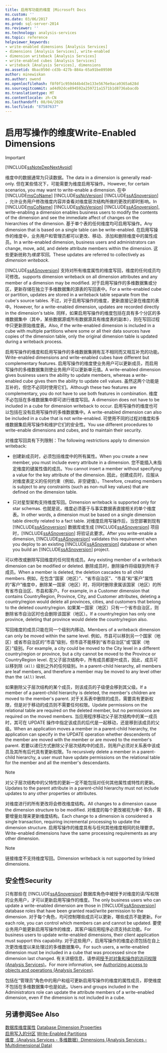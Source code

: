 ```yaml
---
title: 启用写功能的维度 |Microsoft Docs
ms.custom: ''
ms.date: 03/06/2017
ms.prod: sql-server-2014
ms.reviewer: ''
ms.technology: analysis-services
ms.topic: reference
helpviewer_keywords:
- write-enabled dimensions [Analysis Services]
- dimensions [Analysis Services], write-enabled
- dimension writeback [Analysis Services]
- write-enabled cubes [Analysis Services]
- writeback [Analysis Services], dimensions
ms.assetid: 0bac050d-cd3b-427b-884a-65a91be89500
author: minewiskan
ms.author: owend
ms.openlocfilehash: f8f0f1c959d44b4d3e133e5676e9aca9365a628d
ms.sourcegitcommit: ad4d92dce894592a259721a1571b1d8736abacdb
ms.translationtype: MT
ms.contentlocale: zh-CN
ms.lasthandoff: 08/04/2020
ms.locfileid: "87587637"
---
```

# <a name="write-enabled-dimensions"></a><span data-ttu-id="6b252-102">启用写操作的维度</span><span class="sxs-lookup"><span data-stu-id="6b252-102">Write-Enabled Dimensions</span></span>
    
> [!IMPORTANT]  
>  [!INCLUDE[ssNoteDepNextAvoid](../../includes/ssnotedepnextavoid-md.md)]  
  
 <span data-ttu-id="6b252-103">维度中的数据通常为只读数据。</span><span class="sxs-lookup"><span data-stu-id="6b252-103">The data in a dimension is generally read-only.</span></span> <span data-ttu-id="6b252-104">但在某些情况下，可能需要为维度启用写操作。</span><span class="sxs-lookup"><span data-stu-id="6b252-104">However, for certain scenarios, you may want to write-enable a dimension.</span></span> <span data-ttu-id="6b252-105">在中 [!INCLUDE[msCoName](../../includes/msconame-md.md)] [!INCLUDE[ssNoVersion](../../includes/ssnoversion-md.md)] [!INCLUDE[ssASnoversion](../../includes/ssasnoversion-md.md)] ，允许业务用户修改维度内容并查看对维度层次结构所做的更改的即时影响。</span><span class="sxs-lookup"><span data-stu-id="6b252-105">In [!INCLUDE[msCoName](../../includes/msconame-md.md)] [!INCLUDE[ssNoVersion](../../includes/ssnoversion-md.md)] [!INCLUDE[ssASnoversion](../../includes/ssasnoversion-md.md)], write-enabling a dimension enables business users to modify the contents of the dimension and see the immediate affect of changes on the hierarchies of the dimension.</span></span> <span data-ttu-id="6b252-106">基于单个表的任何维度均可启用写操作。</span><span class="sxs-lookup"><span data-stu-id="6b252-106">Any dimension that is based on a single table can be write-enabled.</span></span> <span data-ttu-id="6b252-107">在启用写操作的维度中，业务用户和管理员都可以更改、移动、添加和删除维度中的属性成员。</span><span class="sxs-lookup"><span data-stu-id="6b252-107">In a write-enabled dimension, business users and administrators can change, move, add, and delete attribute members within the dimension.</span></span> <span data-ttu-id="6b252-108">这些更新统称为*维度写回*。</span><span class="sxs-lookup"><span data-stu-id="6b252-108">These updates are referred to collectively as *dimension writeback*.</span></span>  
  
 [!INCLUDE[ssASnoversion](../../includes/ssasnoversion-md.md)] <span data-ttu-id="6b252-109">支持对所有维度属性的维度写回，维度的任何成员均可修改。</span><span class="sxs-lookup"><span data-stu-id="6b252-109">supports dimension writeback on all dimension attributes and any member of a dimension may be modified.</span></span> <span data-ttu-id="6b252-110">对于启用写操作的多维数据集或分区，更新存储在独立于多维数据集的源表的写回表中。</span><span class="sxs-lookup"><span data-stu-id="6b252-110">For a write-enabled cube or partition, updates are stored in a writeback table separate from the cube's source tables.</span></span> <span data-ttu-id="6b252-111">不过，对于启用写操作的维度，更新直接记录在维度的表中。</span><span class="sxs-lookup"><span data-stu-id="6b252-111">However, for a write-enabled dimension, updates are recorded directly in the dimension's table.</span></span> <span data-ttu-id="6b252-112">同样，如果启用写操作的维度包括在具有多个分区的多维数据集中（其中，某些数据源或所有数据源具有维度表的副本），则在写回过程中只更新原始维度表。</span><span class="sxs-lookup"><span data-stu-id="6b252-112">Also, if the write-enabled dimension is included in a cube with multiple partitions where some or all their data sources have copies of the dimension table, only the original dimension table is updated during a writeback process.</span></span>  
  
 <span data-ttu-id="6b252-113">启用写操作的维度和启用写操作的多维数据集拥有互不相同而又相互补充的功能。</span><span class="sxs-lookup"><span data-stu-id="6b252-113">Write-enabled dimensions and write-enabled cubes have different but complementary features.</span></span> <span data-ttu-id="6b252-114">启用写操作的维度使业务用户可以更新成员，而启用写操作的多维数据集则使业务用户可以更新单元值。</span><span class="sxs-lookup"><span data-stu-id="6b252-114">A write-enabled dimension gives business users the ability to update members, whereas a write-enabled cube gives them the ability to update cell values.</span></span> <span data-ttu-id="6b252-115">虽然这两个功能是互补的，但您不必同时使用它们。</span><span class="sxs-lookup"><span data-stu-id="6b252-115">Although these two features are complementary, you do not have to use both features in combination.</span></span> <span data-ttu-id="6b252-116">维度不必包括在多维数据集中即可进行维度写回。</span><span class="sxs-lookup"><span data-stu-id="6b252-116">A dimension does not have to be included in a cube for dimension writeback to occur.</span></span> <span data-ttu-id="6b252-117">启用写操作的维度也可以包括在没有启用写操作的多维数据集中。</span><span class="sxs-lookup"><span data-stu-id="6b252-117">A write-enabled dimension can also be included in a cube that is not write-enabled.</span></span> <span data-ttu-id="6b252-118">可使用不同的过程对维度和多维数据集启用写操作和维护它们的安全性。</span><span class="sxs-lookup"><span data-stu-id="6b252-118">You use different procedures to write-enable dimensions and cubes, and to maintain their security.</span></span>  
  
 <span data-ttu-id="6b252-119">对维度写回具有下列限制：</span><span class="sxs-lookup"><span data-stu-id="6b252-119">The following restrictions apply to dimension writeback:</span></span>  
  
-   <span data-ttu-id="6b252-120">创建新成员时，必须包括维度中的所有属性。</span><span class="sxs-lookup"><span data-stu-id="6b252-120">When you create a new member, you must include every attribute in a dimension.</span></span> <span data-ttu-id="6b252-121">您不能插入未指定维度的键属性值的成员。</span><span class="sxs-lookup"><span data-stu-id="6b252-121">You cannot insert a member without specifying a value for the key attribute of the dimension.</span></span> <span data-ttu-id="6b252-122">因此，创建成员时，应服从对维度表定义的任何约束（例如，非空键值）。</span><span class="sxs-lookup"><span data-stu-id="6b252-122">Therefore, creating members is subject to any constraints (such as non-null key values) that are defined on the dimension table.</span></span>  
  
-   <span data-ttu-id="6b252-123">只对星型架构支持维度写回。</span><span class="sxs-lookup"><span data-stu-id="6b252-123">Dimension writeback is supported only for star schemas.</span></span> <span data-ttu-id="6b252-124">也就是说，维度必须基于与事实数据表直接相关的单个维度表。</span><span class="sxs-lookup"><span data-stu-id="6b252-124">In other words, a dimension must be based on a single dimension table directly related to a fact table.</span></span> <span data-ttu-id="6b252-125">对维度启用写操作后，当您部署到现有 [!INCLUDE[ssASnoversion](../../includes/ssasnoversion-md.md)] 数据库或生成 [!INCLUDE[ssASnoversion](../../includes/ssasnoversion-md.md)] 项目时，[!INCLUDE[ssASnoversion](../../includes/ssasnoversion-md.md)] 将验证此要求。</span><span class="sxs-lookup"><span data-stu-id="6b252-125">After you write-enable a dimension, [!INCLUDE[ssASnoversion](../../includes/ssasnoversion-md.md)] validates this requirement when you deploy to an existing [!INCLUDE[ssASnoversion](../../includes/ssasnoversion-md.md)] database or when you build an [!INCLUDE[ssASnoversion](../../includes/ssasnoversion-md.md)] project.</span></span>  
  
 <span data-ttu-id="6b252-126">可以修改或删除写回维度的任何现有成员。</span><span class="sxs-lookup"><span data-stu-id="6b252-126">Any existing member of a writeback dimension can be modified or deleted.</span></span> <span data-ttu-id="6b252-127">删除成员时，删除操作将级联到所有子成员。</span><span class="sxs-lookup"><span data-stu-id="6b252-127">When a member is deleted, the deletion cascades to all child members.</span></span> <span data-ttu-id="6b252-128">例如，在包含“国家（地区）”、“省市自治区”、“市县”和“客户”属性的“客户”维度中，删除某一国家（地区）时，将同时删除隶属该国家（地区）的所有省市自治区、市县和客户。</span><span class="sxs-lookup"><span data-stu-id="6b252-128">For example, in a Customer dimension that contains CountryRegion, Province, City, and Customer attributes, deleting a country/region would delete all provinces, cities, and customers that belong to the deleted country/region.</span></span> <span data-ttu-id="6b252-129">如果某一国家（地区）只有一个省市自治区，则删除省市自治区时也会删除该国家（地区）。</span><span class="sxs-lookup"><span data-stu-id="6b252-129">If a country/region has only one province, deleting that province would delete the country/region also.</span></span>  
  
 <span data-ttu-id="6b252-130">写回维度的成员只能在同一个级别内移动。</span><span class="sxs-lookup"><span data-stu-id="6b252-130">Members of a writeback dimension can only be moved within the same level.</span></span> <span data-ttu-id="6b252-131">例如，市县可以移到另一个国家（地区）或省市自治区的“市县”级别，但市县不能移到“省市自治区”或“国家（地区）”级别。</span><span class="sxs-lookup"><span data-stu-id="6b252-131">For example, a city could be moved to the City level in a different country/region or province, but a city cannot be moved to the Province or CountryRegion level.</span></span> <span data-ttu-id="6b252-132">在父子层次结构中，所有成员都是叶成员，因此，成员可以移到除 `(All)` 级别之外的任何级别。</span><span class="sxs-lookup"><span data-stu-id="6b252-132">In a parent-child hierarchy, all members are leaf members, and therefore a member may be moved to any level other than the `(All)` level.</span></span>  
  
 <span data-ttu-id="6b252-133">如果删除父子层次结构的某个成员，则该成员的子级便会移到其父级。</span><span class="sxs-lookup"><span data-stu-id="6b252-133">If a member of a parent-child hierarchy is deleted, the member's children are moved to the member's parent.</span></span> <span data-ttu-id="6b252-134">对于关系表中删除的成员，需要具有更新权限，但是对于移动的成员则不需要任何权限。</span><span class="sxs-lookup"><span data-stu-id="6b252-134">Update permissions on the relational table are required on the deleted member, but no permissions are required on the moved members.</span></span> <span data-ttu-id="6b252-135">当应用程序移动父子层次结构中的某一成员时，其可在 UPDATE 操作中指定该成员的后代是一起移动，还是移到该成员的父级。</span><span class="sxs-lookup"><span data-stu-id="6b252-135">When an application moves a member in a parent-child hierarchy, the application can specify in the UPDATE operation whether descendents of the member are moved with the member or are moved to the member's parent.</span></span> <span data-ttu-id="6b252-136">若要以递归方式删除父子层次结构中的成员，则用户必须对关系表中该成员及其所有后代具有更新权限。</span><span class="sxs-lookup"><span data-stu-id="6b252-136">To recursively delete a member in a parent-child hierarchy, a user must have update permissions on the relational table for the member and all the member's descendants.</span></span>  
  
> [!NOTE]  
>  <span data-ttu-id="6b252-137">对父子层次结构中的父特性的更新一定不能包括对任何其他属性或特性的更新。</span><span class="sxs-lookup"><span data-stu-id="6b252-137">Updates to the parent attribute in a parent-child hierarchy must not include updates to any other properties or attributes.</span></span>  
  
 <span data-ttu-id="6b252-138">对维度进行的所有更改将会修改维度结构。</span><span class="sxs-lookup"><span data-stu-id="6b252-138">All changes to a dimension cause the dimension structure to be modified.</span></span> <span data-ttu-id="6b252-139">对维度的每个更改被视为单个事务，需要增量处理来更新维度结构。</span><span class="sxs-lookup"><span data-stu-id="6b252-139">Each change to a dimension is considered a single transaction, requiring incremental processing to update the dimension structure.</span></span> <span data-ttu-id="6b252-140">启用写操作的维度具有与任何其他维度相同的处理要求。</span><span class="sxs-lookup"><span data-stu-id="6b252-140">Write-enabled dimensions have the same processing requirements as any other dimension.</span></span>  
  
> [!NOTE]  
>  <span data-ttu-id="6b252-141">链接维度不支持维度写回。</span><span class="sxs-lookup"><span data-stu-id="6b252-141">Dimension writeback is not supported by linked dimensions.</span></span>  
  
## <a name="security"></a><span data-ttu-id="6b252-142">安全性</span><span class="sxs-lookup"><span data-stu-id="6b252-142">Security</span></span>  
 <span data-ttu-id="6b252-143">只有那些在 [!INCLUDE[ssASnoversion](../../includes/ssasnoversion-md.md)] 数据库角色中被授予对维度的读/写权限的业务用户，才可以更新启用写操作的维度。</span><span class="sxs-lookup"><span data-stu-id="6b252-143">The only business users who can update a write-enabled dimension are those in [!INCLUDE[ssASnoversion](../../includes/ssasnoversion-md.md)] database roles that have been granted read/write permission to the dimension.</span></span> <span data-ttu-id="6b252-144">对于每个角色，均可控制哪些成员可以更新，哪些成员不能更新。</span><span class="sxs-lookup"><span data-stu-id="6b252-144">For each role, you can control which members can and cannot be updated.</span></span> <span data-ttu-id="6b252-145">要使业务用户能更新启用写操作的维度，其客户端应用程序必须支持此功能。</span><span class="sxs-lookup"><span data-stu-id="6b252-145">For business users to update write-enabled dimensions, their client application must support this capability.</span></span> <span data-ttu-id="6b252-146">对于这些用户，启用写操作的维度必须包括在自上次更改维度以来处理过的多维数据集中。</span><span class="sxs-lookup"><span data-stu-id="6b252-146">For such users, a write-enabled dimension must be included in a cube that was processed since the dimension last changed.</span></span> <span data-ttu-id="6b252-147">有关详细信息，请参阅[授予对对象和操作的访问权限 (Analysis Services)](../multidimensional-models/authorizing-access-to-objects-and-operations-analysis-services.md)。</span><span class="sxs-lookup"><span data-stu-id="6b252-147">For more information, see [Authorizing access to objects and operations &#40;Analysis Services&#41;](../multidimensional-models/authorizing-access-to-objects-and-operations-analysis-services.md).</span></span>  
  
 <span data-ttu-id="6b252-148">包括在“管理员”角色中的用户和组可更新启用写操作的维度的属性成员，即使维度不包括在多维数据集中也是如此。</span><span class="sxs-lookup"><span data-stu-id="6b252-148">Users and groups included in the Administrators role can update the attribute members of a write-enabled dimension, even if the dimension is not included in a cube.</span></span>  
  
## <a name="see-also"></a><span data-ttu-id="6b252-149">另请参阅</span><span class="sxs-lookup"><span data-stu-id="6b252-149">See Also</span></span>  
 <span data-ttu-id="6b252-150">[数据库维度属性](database-dimension-properties.md) </span><span class="sxs-lookup"><span data-stu-id="6b252-150">[Database Dimension Properties](database-dimension-properties.md) </span></span>  
 <span data-ttu-id="6b252-151">[启用写入的分区](../multidimensional-models-olap-logical-cube-objects/partitions-write-enabled-partitions.md) </span><span class="sxs-lookup"><span data-stu-id="6b252-151">[Write-Enabled Partitions](../multidimensional-models-olap-logical-cube-objects/partitions-write-enabled-partitions.md) </span></span>  
 [<span data-ttu-id="6b252-152">维度（Analysis Services - 多维数据）</span><span class="sxs-lookup"><span data-stu-id="6b252-152">Dimensions &#40;Analysis Services - Multidimensional Data&#41;</span></span>](dimensions-analysis-services-multidimensional-data.md)  
  
  

